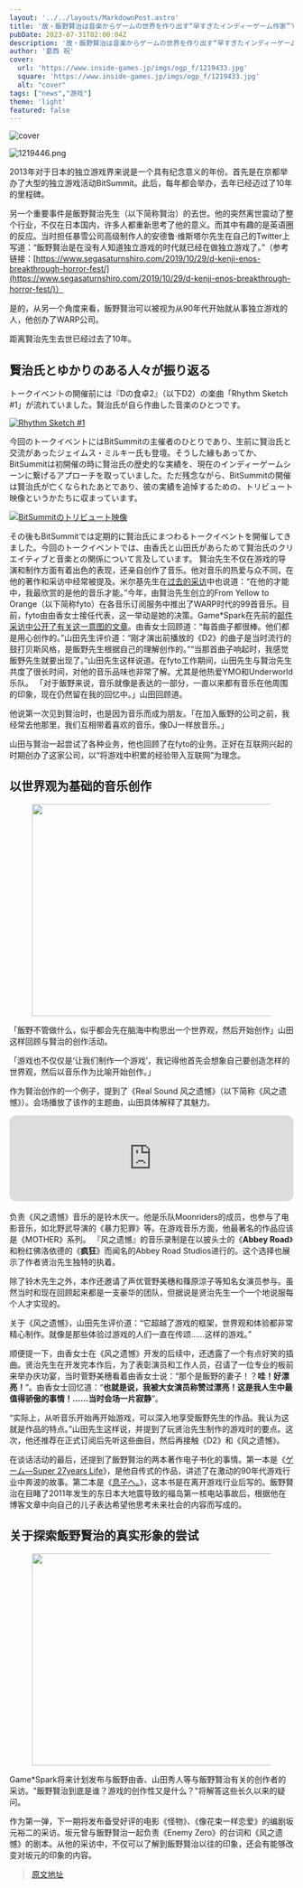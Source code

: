 ```yaml
---
layout: '../../layouts/MarkdownPost.astro'
title: '故・飯野賢治は音楽からゲームの世界を作り出す“早すぎたインディーゲーム作家”でもあった。山田秀人氏と飯野由香氏らが語る、創作の核心'
pubDate: 2023-07-31T02:00:04Z
description: '故・飯野賢治は音楽からゲームの世界を作り出す“早すぎたインディーゲーム作家”でもあった。山田秀人氏と飯野由香氏らが語る、創作の核心'
author: '葛西 祝'
cover:
  url: 'https://www.inside-games.jp/imgs/ogp_f/1219433.jpg'
  square: 'https://www.inside-games.jp/imgs/ogp_f/1219433.jpg'
  alt: "cover"
tags: ["news","游戏"]
theme: 'light'
featured: false
---
```


![cover](https://www.inside-games.jp/imgs/ogp_f/1219433.jpg)

![1219446.png](https://www.inside-games.jp/imgs/zoom/1219446.png)

2013年对于日本的独立游戏界来说是一个具有纪念意义的年份。首先是在京都举办了大型的独立游戏活动BitSummit。此后，每年都会举办，去年已经迈过了10年的里程碑。

另一个重要事件是飯野賢治先生（以下简称賢治）的去世。他的突然离世震动了整个行业，不仅在日本国内，许多人都重新思考了他的意义。而其中有趣的是英语圈的反应。当时担任暴雪公司高级制作人的安德鲁·维斯塔尔先生在自己的Twitter上写道：“飯野賢治是在没有人知道独立游戏的时代就已经在做独立游戏了。”（参考链接：[https://www.segasaturnshiro.com/2019/10/29/d-kenji-enos-breakthrough-horror-fest/](https://www.segasaturnshiro.com/2019/10/29/d-kenji-enos-breakthrough-horror-fest/)）

是的，从另一个角度来看，飯野賢治可以被视为从90年代开始就从事独立游戏的人，他创办了WARP公司。

距离賢治先生去世已经过去了10年。
## 賢治氏とゆかりのある人々が振り返る

トークイベントの開催前には『Dの食卓2』（以下D2）の楽曲「Rhythm Sketch #1」が流れていました。賢治氏が自ら作曲した音楽のひとつです。

[![Rhythm Sketch #1](https://open.spotify.com/embed/track/68b8VOCHzV29w3wwQfqStZ?utm_source=generator)](https://open.spotify.com/embed/track/68b8VOCHzV29w3wwQfqStZ?utm_source=generator)

今回のトークイベントにはBitSummitの主催者のひとりであり、生前に賢治氏と交流があったジェイムス・ミルキー氏も登壇。そうした縁もあってか、BitSummitは初開催の時に賢治氏の歴史的な実績を、現在のインディーゲームシーンに繋げるアプローチを取っていました。ただ残念ながら、BitSummitの開催は賢治氏が亡くなられたあとであり、彼の実績を追悼するための、トリビュート映像というかたちに収まっています。

[![BitSummitのトリビュート映像](https://www.youtube.com/embed/w62jdgH-yyM?rel=0)](https://www.youtube.com/embed/w62jdgH-yyM?rel=0)

その後もBitSummitでは定期的に賢治氏にまつわるトークイベントを開催してきました。今回のトークイベントでは、由香氏と山田氏があらためて賢治氏のクリエイティブと音楽との関係について言及しています。
賢治先生不仅在游戏的导演和制作方面有着出色的表现，还亲自创作了音乐。他对音乐的热爱与众不同，在他的著作和采访中经常被提及。米尔基先生在<a target="_blank" rel="noopener noreferrer nofollow" href="https://automaton-media.com/articles/interviewsjp/interview-james-milkey-with-eno-kenji-memory/">过去的采访</a>中也说道：“在他的才能中，我最欣赏的是他的音乐才能。”今年，由賢治先生创立的From Yellow to Orange（以下简称fyto）在各音乐订阅服务中推出了WARP时代的99首音乐。目前，fyto由由香女士接任代表，这一举动是她的决策。Game*Spark在先前的<a target="_blank" rel="noopener noreferrer nofollow" href="https://www.gamespark.jp/article/2023/05/04/129628.html">邮件采访中公开了有关这一意图的文章</a>。由香女士回顾道：“每首曲子都很棒。他们都是用心创作的。”山田先生评价道：“刚才演出前播放的《D2》的曲子是当时流行的鼓打贝斯风格，是飯野先生根据自己的理解创作的。”“当那首曲子响起时，我感觉飯野先生就要出现了。”山田先生这样说道。在fyto工作期间，山田先生与賢治先生共度了很长时间，对他的音乐品味也非常了解。尤其是他热爱YMO和Underworld乐队。
「对于飯野来说，音乐就像是表达的一部分，一直以来都有音乐在他周围的印象，现在仍然留在我的回忆中。」山田回顾道。

他说第一次见到賢治时，也是因为音乐而成为朋友。「在加入飯野的公司之前，我经常去他那里，我们互相带着喜欢的音乐，像DJ一样放音乐。」

山田与賢治一起尝试了各种业务，他也回顾了在fyto的业务。正好在互联网兴起的时期创办了这家公司，以“将游戏中积累的经验带入互联网”为理念。

<h2 id="heading-2">以世界观为基础的音乐创作</h2>
<figure class="ctms-editor-image"><img src="https://www.inside-games.jp/imgs/zoom/1219448.png" class="inline-article-image" width="670" height="376"></figure>
「飯野不管做什么，似乎都会先在脑海中构思出一个世界观，然后开始创作」山田这样回顾与賢治的创作活动。

「游戏也不仅仅是‘让我们制作一个游戏’，我记得他首先会想象自己要创造怎样的世界观，然后以音乐作为比喻开始创作。」

作为賢治创作的一个例子，提到了《Real Sound 风之遗憾》（以下简称《风之遗憾》）。会场播放了该作的主题曲，山田具体解释了其魅力。

<iframe style="border-radius:12px" src="https://open.spotify.com/embed/track/4QBkZnvuQqIxTUxtxdeodH?utm_source=generator" width="100%" height="152" frameborder="0" allowfullscreen="" allow="autoplay; clipboard-write; encrypted-media; fullscreen; picture-in-picture" loading="lazy"></iframe><br><br>
负责《风之遗憾》音乐的是铃木庆一。他是乐队Moonriders的成员，也参与了电影音乐，如北野武导演的《暴力犯罪》等。在游戏音乐方面，他最著名的作品应该是《MOTHER》系列。
『风之遗憾』的音乐录制是在以披头士的《<b>Abbey Road</b>》和粉红佛洛依德的《<b>疯狂</b>》而闻名的Abbey Road Studios进行的。这个选择也展示了作者贤治先生独特的执着。 </p><p>除了铃木先生之外，本作还邀请了声优菅野美穗和篠原涼子等知名女演员参与。虽然当时和现在回顾起来都是一支豪华的团队，但据说是贤治先生一个一个地说服每个人才实现的。 </p><p>关于《风之遗憾》，山田先生评价道：“它超越了游戏的框架，世界观和体验都非常精心制作。就像是那些体验过游戏的人们一直在传颂……这样的游戏。” </p><p>顺便提一下，由香女士在《风之遗憾》开发的后续中，还透露了一个有点好笑的插曲。贤治先生在开发完本作后，为了表彰演员和工作人员，召请了一位专业的板前来举办庆功宴，当时菅野美穗看着由香女士说：“那个是飯野的妻子！？<b>哇！好漂亮！</b>”。由香女士回忆道：“<b>也就是说，我被大女演员称赞过漂亮！这是我人生中最值得骄傲的事情！……当时会场一片寂静</b>”。 </p><p>“实际上，从听音乐开始再开始游戏，可以深入地享受飯野先生的作品。我认为这就是作品的特点。”山田先生这样说，并提到了玩贤治先生制作的游戏时的要点。这次，他还推荐在正式订阅后先听这些曲目，然后再接触《D2》和《风之遗憾》。
<p>在谈话活动的最后，还提到了飯野賢治的两本著作电子书化的事情。第一本是《<a target="_blank" rel="noopener noreferrer nofollow" href="https://www.amazon.co.jp/%E3%82%B2%E3%83%BC%E3%83%A0-Super-years-Life-%E6%98%9F%E6%B5%B7%E7%A4%BE%E6%96%87%E5%BA%AB/dp/4061389645">ゲーム―Super 27years Life</a>》，是他自传式的作品，讲述了在激动的90年代游戏行业中奔波的故事。第二本是《<a target="_blank" rel="noopener noreferrer nofollow" href="https://www.amazon.co.jp/%E6%81%AF%E5%AD%90%E3%81%B8%E3%80%82-%E9%A3%AF%E9%87%8E-%E8%B3%A2%E6%B2%BB/dp/4344019938">息子へ。</a>》，这本书是在离开游戏行业后写的。飯野賢治在目睹了2011年发生的东日本大地震导致的福岛第一核电站事故后，根据他在博客文章中向自己的儿子表达希望他思考未来社会的内容而写成的。</p><h2 id="heading-3">关于探索飯野賢治的真实形象的尝试</h2><figure class="ctms-editor-image"><img src="https://www.inside-games.jp/imgs/zoom/1219449.png" class="inline-article-image" width="670" height="376"></figure><p>Game*Spark将来计划发布与飯野由香、山田秀人等与飯野賢治有关的创作者的采访。"飯野賢治到底是谁？游戏的创作性又是什么？"将解答这些长久以来的疑问。</p><p>作为第一弹，下一期将发布备受好评的电影《怪物》、《像花束一样恋爱》的编剧坂元裕二的采访。坂元曾与飯野賢治一起负责《Enemy Zero》的台词和《风之遗憾》的剧本。从他的采访中，不仅可以了解到飯野賢治以往的印象，还会有能够改变对坂元的印象的内容。</p>

>[原文地址](https://www.inside-games.jp/article/2023/07/31/147534.html)  